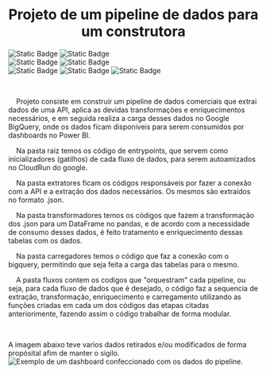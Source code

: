 <h1 align="center"> Projeto de um pipeline de dados para um construtora </h1>

<img alt="Static Badge" src="https://img.shields.io/badge/Status-Em_andamento-yellow"> <img alt="Static Badge" src="https://img.shields.io/badge/Vers%C3%A3o-0.5-yellow"> <br>
<img alt="Static Badge" src="https://img.shields.io/badge/VS_Code-007ACC?logo=visualstudiocode"> <img alt="Static Badge" src="https://img.shields.io/badge/Google_Cloud-4285F4?logo=googlecloud&logoColor=white"> <br>
<img alt="Static Badge" src="https://img.shields.io/badge/Python-3776AB?logo=python&logoColor=white"> <img alt="Static Badge" src="https://img.shields.io/badge/Pandas-150458?logo=pandas&logoColor=white"> <img alt="Static Badge" src="https://img.shields.io/badge/Power_BI-F2C811?logo=powerbi"> <br>

<br>
<p>&nbsp;&nbsp;&nbsp;&nbsp;Projeto consiste em construir um pipeline de dados comerciais que extrai dados de uma API, aplica as devidas transformações e enriquecimentos necessários, e em seguida realiza a carga desses dados no Google BigQuery, onde os dados ficam disponiveis para serem consumidos por dashboards no Power BI.</p>

<p>&nbsp;&nbsp;&nbsp;&nbsp;Na pasta raiz temos os código de entrypoints, que servem como inicializadores (gatilhos) de cada fluxo de dados, para serem autoamizados no CloudRun do google.</p>
<p>&nbsp;&nbsp;&nbsp;&nbsp;Na pasta extratores ficam os códigos responsáveis por fazer a conexão com a API e a extração dos dados necessários. Os mesmos são extraídos no formato .json.</p>
<p>&nbsp;&nbsp;&nbsp;&nbsp;Na pasta transformadores temos os códigos que fazem a transformação dos .json para um DataFrame no pandas, e de acordo com a necessidade de consumo desses dados, é feito tratamento e enriquecimento dessas tabelas com os dados.</p>
<p>&nbsp;&nbsp;&nbsp;&nbsp;Na pasta carregadores temos o código que faz a conexão com o bigquery, permitindo que seja feita a carga das tabelas para o mesmo.</p>
<p>&nbsp;&nbsp;&nbsp;&nbsp;A pasta fluxos contem os codigos que "orquestram" cada pipeline, ou seja, para cada fluxo de dados que é desejado, o código faz a sequencia de extração, transformação, enriquecimento e carregamento utilizando as funções criadas em cada um dos códigos das etapas citadas anteriorimente, fazendo assim o código trabalhar de forma modular.</p>
<br>

A imagem abaixo teve varios dados retirados e/ou modificados de forma propósital afim de manter o sigilo.
<img src="https://prnt.sc/FlA2qzJt5d9i" alt="Exemplo de um dashboard confeccionado com os dados do pipeline.">

